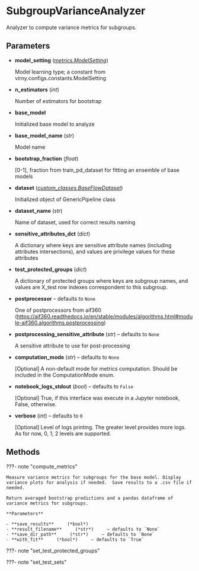 # SubgroupVarianceAnalyzer

Analyzer to compute variance metrics for subgroups.



## Parameters

- **model_setting** (*[metrics.ModelSetting](../../metrics/ModelSetting)*)

    Model learning type; a constant from virny.configs.constants.ModelSetting

- **n_estimators** (*int*)

    Number of estimators for bootstrap

- **base_model**

    Initialized base model to analyze

- **base_model_name** (*str*)

    Model name

- **bootstrap_fraction** (*float*)

    [0-1], fraction from train_pd_dataset for fitting an ensemble of base models

- **dataset** (*[custom_classes.BaseFlowDataset](../../custom_classes/BaseFlowDataset)*)

    Initialized object of GenericPipeline class

- **dataset_name** (*str*)

    Name of dataset, used for correct results naming

- **sensitive_attributes_dct** (*dict*)

    A dictionary where keys are sensitive attribute names (including attributes intersections),  and values are privilege values for these attributes

- **test_protected_groups** (*dict*)

    A dictionary of protected groups where keys are subgroup names,  and values are X_test row indexes correspondent to this subgroup.

- **postprocessor** – defaults to `None`

    One of postprocessors from aif360 (https://aif360.readthedocs.io/en/stable/modules/algorithms.html#module-aif360.algorithms.postprocessing)

- **postprocessing_sensitive_attribute** (*str*) – defaults to `None`

    A sensitive attribute to use for post-processing

- **computation_mode** (*str*) – defaults to `None`

    [Optional] A non-default mode for metrics computation. Should be included in the ComputationMode enum.

- **notebook_logs_stdout** (*bool*) – defaults to `False`

    [Optional] True, if this interface was execute in a Jupyter notebook,  False, otherwise.

- **verbose** (*int*) – defaults to `0`

    [Optional] Level of logs printing. The greater level provides more logs.  As for now, 0, 1, 2 levels are supported.




## Methods

???- note "compute_metrics"

    Measure variance metrics for subgroups for the base model. Display variance plots for analysis if needed.  Save results to a .csv file if needed.

    Return averaged bootstrap predictions and a pandas dataframe of variance metrics for subgroups.

    **Parameters**

    - **save_results**     (*bool*)    
    - **result_filename**     (*str*)     – defaults to `None`    
    - **save_dir_path**     (*str*)     – defaults to `None`    
    - **with_fit**     (*bool*)     – defaults to `True`    
    
???- note "set_test_protected_groups"

???- note "set_test_sets"

